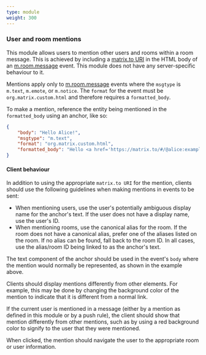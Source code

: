 ```yaml
---
type: module
weight: 300
---
```


### User and room mentions

This module allows users to mention other users and rooms
within a room message. This is achieved by including a [matrix.to
URI](/appendices/#matrixto-navigation) in the HTML body of an
[m.room.message](#mroommessage) event. This module does not have any server-specific
behaviour to it.

Mentions apply only to [m.room.message](#mroommessage) events where the `msgtype` is
`m.text`, `m.emote`, or `m.notice`. The `format` for the event must be
`org.matrix.custom.html` and therefore requires a `formatted_body`.

To make a mention, reference the entity being mentioned in the
`formatted_body` using an anchor, like so:

```json
{
    "body": "Hello Alice!",
    "msgtype": "m.text",
    "format": "org.matrix.custom.html",
    "formatted_body": "Hello <a href='https://matrix.to/#/@alice:example.org'>Alice</a>!"
}
```

#### Client behaviour

In addition to using the appropriate `matrix.to URI` for the mention,
clients should use the following guidelines when making mentions in
events to be sent:

-   When mentioning users, use the user's potentially ambiguous display
    name for the anchor's text. If the user does not have a display
    name, use the user's ID.
-   When mentioning rooms, use the canonical alias for the room. If the
    room does not have a canonical alias, prefer one of the aliases
    listed on the room. If no alias can be found, fall back to the room
    ID. In all cases, use the alias/room ID being linked to as the
    anchor's text.

The text component of the anchor should be used in the event's `body`
where the mention would normally be represented, as shown in the example
above.

Clients should display mentions differently from other elements. For
example, this may be done by changing the background color of the
mention to indicate that it is different from a normal link.

If the current user is mentioned in a message (either by a mention as
defined in this module or by a push rule), the client should show that
mention differently from other mentions, such as by using a red
background color to signify to the user that they were mentioned.

When clicked, the mention should navigate the user to the appropriate
room or user information.
